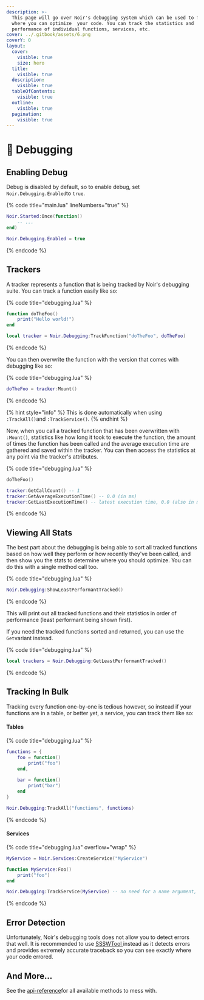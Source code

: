 ```yaml
---
description: >-
  This page will go over Noir's debugging system which can be used to figure out
  where you can optimize  your code. You can track the statistics and
  performance of individual functions, services, etc.
cover: ../.gitbook/assets/6.png
coverY: 0
layout:
  cover:
    visible: true
    size: hero
  title:
    visible: true
  description:
    visible: true
  tableOfContents:
    visible: true
  outline:
    visible: true
  pagination:
    visible: true
---
```


# 🔎 Debugging

## Enabling Debug

Debug is disabled by default, so to enable debug, set `Noir.Debugging.Enabled`to `true`.

{% code title="main.lua" lineNumbers="true" %}
```lua
Noir.Started:Once(function()
    -- ...
end)

Noir.Debugging.Enabled = true
```
{% endcode %}

## Trackers

A tracker represents a function that is being tracked by Noir's debugging suite. You can track a function easily like so:

{% code title="debugging.lua" %}
```lua
function doTheFoo()
    print("Hello world!")
end

local tracker = Noir.Debugging:TrackFunction("doTheFoo", doTheFoo)
```
{% endcode %}

You can then overwrite the function with the version that comes with debugging like so:

{% code title="debugging.lua" %}
```lua
doTheFoo = tracker:Mount()
```
{% endcode %}

{% hint style="info" %}
This is done automatically when using `:TrackAll()`and `:TrackService()`.
{% endhint %}

Now, when you call a tracked function that has been overwritten with `:Mount()`, statistics like how long it took to execute the function, the amount of times the function has been called and the average execution time are gathered and saved within the tracker. You can then access the statistics at any point via the tracker's attributes.

{% code title="debugging.lua" %}
```lua
doTheFoo()

tracker:GetCallCount() -- 1
tracker:GetAverageExecutionTime() -- 0.0 (in ms)
tracker:GetLastExecutionTime() -- latest execution time, 0.0 (also in ms)
```
{% endcode %}

## Viewing All Stats

The best part about the debugging is being able to sort all tracked functions based on how well they perform or how recently they've been called, and then show you the stats to determine where you should optimize. You can do this with a single method call too.

{% code title="debugging.lua" %}
```lua
Noir.Debugging:ShowLeastPerformantTracked()
```
{% endcode %}

This will print out all tracked functions and their statistics in order of performance (least performant being shown first).

If you need the tracked functions sorted and returned, you can use the `Get`variant instead.

{% code title="debugging.lua" %}
```lua
local trackers = Noir.Debugging:GetLeastPerformantTracked()
```
{% endcode %}

## Tracking In Bulk

Tracking every function one-by-one is tedious however, so instead if your functions are in a table, or better yet, a service, you can track them like so:

#### Tables

{% code title="debugging.lua" %}
```lua
functions = {
    foo = function()
        print("foo")
    end,
    
    bar = function()
        print("bar")
    end
}

Noir.Debugging:TrackAll("functions", functions)
```
{% endcode %}

#### Services

{% code title="debugging.lua" overflow="wrap" %}
```lua
MyService = Noir.Services:CreateService("MyService")

function MyService:Foo()
    print("foo")
end

Noir.Debugging:TrackService(MyService) -- no need for a name argument, the service comes with a name
```
{% endcode %}

## Error Detection

Unfortunately, Noir's debugging tools does not allow you to detect errors that well. It is recommended to use [SSSWTool ](https://github.com/Avril112113/SSSWTool)instead as it detects errors and provides extremely accurate traceback so you can see exactly where your code errored.

## And More...

See the [api-reference](../api-reference/ "mention")for all available methods to mess with.
